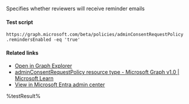 Specifies whether reviewers will receive reminder emails



#### Test script
```
https://graph.microsoft.com/beta/policies/adminConsentRequestPolicy
.remindersEnabled -eq 'true'
```

#### Related links

- [Open in Graph Explorer](https://developer.microsoft.com/en-us/graph/graph-explorer?request=policies/adminConsentRequestPolicy&method=GET&version=beta&GraphUrl=https://graph.microsoft.com)
- [adminConsentRequestPolicy resource type - Microsoft Graph v1.0 | Microsoft Learn](https://learn.microsoft.com/en-us/graph/api/resources/adminconsentrequestpolicy)
- [View in Microsoft Entra admin center](https://entra.microsoft.com/#view/Microsoft_AAD_IAM/ConsentPoliciesMenuBlade/~/AdminConsentSettings)

<!--- Results --->
%testResult%
